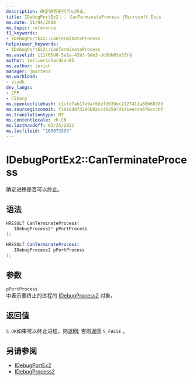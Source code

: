 ```yaml
---
description: 确定进程是否可以终止。
title: IDebugPortEx2：： CanTerminateProcess |Microsoft Docs
ms.date: 11/04/2016
ms.topic: reference
f1_keywords:
- IDebugPortEx2::CanTerminateProcess
helpviewer_keywords:
- IDebugPortEx2::CanTerminateProcess
ms.assetid: 111f65d8-5a1a-42b3-9de3-dd9bb03a33fd
author: leslierichardson95
ms.author: lerich
manager: jmartens
ms.workload:
- vssdk
dev_langs:
- CPP
- CSharp
ms.openlocfilehash: c1cfd7ab17e9af6def3639ec2127411a80b69385
ms.sourcegitcommit: f2916d8fd296b92cc402597d1d1eecda4f6cccbf
ms.translationtype: MT
ms.contentlocale: zh-CN
ms.lasthandoff: 03/25/2021
ms.locfileid: "105072593"
---
```

# <a name="idebugportex2canterminateprocess"></a>IDebugPortEx2::CanTerminateProcess
确定进程是否可以终止。

## <a name="syntax"></a>语法

```cpp
HRESULT CanTerminateProcess( 
   IDebugProcess2* pPortProcess
);
```

```csharp
HRESULT CanTerminateProcess( 
   IDebugProcess2 pPortProcess
);
```

## <a name="parameters"></a>参数
`pPortProcess`\
中表示要终止的进程的 [IDebugProcess2](../../../extensibility/debugger/reference/idebugprocess2.md) 对象。

## <a name="return-value"></a>返回值
 `S_OK`如果可以终止进程，则返回; 否则返回 `S_FALSE` 。

## <a name="see-also"></a>另请参阅
- [IDebugPortEx2](../../../extensibility/debugger/reference/idebugportex2.md)
- [IDebugProcess2](../../../extensibility/debugger/reference/idebugprocess2.md)
